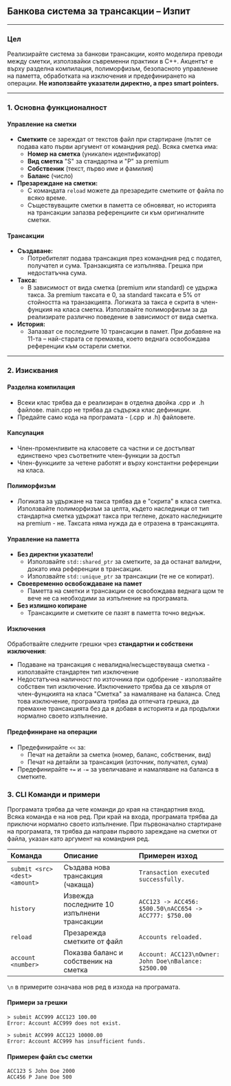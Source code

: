 ## Банкова система за трансакции – Изпит
---

### **Цел**

Реализирайте система за банкови трансакции, която моделира преводи между сметки, използвайки съвременни практики в C++. Акцентът е върху разделна компилация, полиморфизъм, безопасното управление на паметта, обработката на изключения и предефинирането на операции. **Не използвайте указатели директно, а през smart pointers.**

---

### **1. Основна функционалност**

#### **Управление на сметки**
- **Сметките** се зареждат от текстов файл при стартиране (пътят се подава като първи аргумент от командния ред). Всяка сметка има:
  - **Номер на сметка** (уникален идентификатор)
  - **Вид сметка** "S" за стандартна и "P" за premium
  - **Собственик** (текст, първо име и фамилия)
  - **Баланс** (число)
- **Презареждане на сметки:**  
  - С командата `reload` можете да презаредите сметките от файла по всяко време.  
  - Съществуващите сметки в паметта се обновяват, но историята на трансакции запазва референциите си към оригиналните сметки.

#### **Трансакции**
- **Създаване:**  
  - Потребителят подава трансакция през командния ред с подател, получател и сума. Транзакцията се изпълнява. Грешка при недостатъчна сума.
- **Такса:**  
  - В зависимост от вида сметка (premium или standard) се удържа такса. За premium таксата е 0, за standard таксата е 5% от стойността на транзакцията. Логиката за такса е скрита в член-фунцкия на класа сметка. Използвайте полиморфизъм за да реализирате различно поведение в зависимост от вида сметка.
- **История:**  
  - Запазват се последните 10 трансакции в памет. При добавяне на 11-та – най-старата се премахва, което веднага освобождава референции към остарели сметки.

---

### **2. Изисквания**

#### **Разделна компилация**
- Всеки клас трябва да е реализиран в отделна двойка .cpp и  .h файлове. main.cpp не трябва да съдържа клас дефиниции.
- Предайте само кода на програмата - (.cpp  и .h) файловете.

#### **Капсулация**
- Член-променливите на класовете са частни и се достъпват единствено чрез съответните член-функции за достъп
- Член-функциите за четене работят и върху константни референции на класа.

#### **Полиморфизъм**
- Логиката за удържане на такса трябва да е "скрита" в класа сметка. Използвайте полиморфизъм за целта, където наследници от тип стандартна сметка удържат такса при теглене, докато наследниците на premium - не. Таксата няма нужда да е отразена в трансакцията.

#### **Управление на паметта**
- **Без директни указатели!**
  - Използвайте `std::shared_ptr` за сметките, за да останат валидни, докато има референции в трансакции.
  - Използвайте `std::unique_ptr` за трансакции (те не се копират).
- **Своевременно освобождаване на памет**
  - Паметта на сметки и трансакции се освобождава веднага щом те вече не са необходими за изпълнение на програмата.
- **Без излишно копиране**
  - Трансакциите и сметките се пазят в паметта точно веднъж.

#### **Изключения**
Обработвайте следните грешки чрез **стандартни и собствени изключения**:
- Подаване на трансакция с невалидна/несъществуваща сметка - използвайте стандартен тип изключение
- Недостатъчна наличност по източника при одобрение - използвайте собствен тип изключение. Изключението трябва да се хвърля от член-фунцкията на класа "Сметка" за намаляване на баланса. След това изключение, програмата трябва да отпечата грешка, да премахне трансакцията без да я добавя в историята и да продължи нормално своето изпълнение.

#### **Предефиниране на операции**

- Предефинирайте `<<` за:
    - Печат на детайли за сметка (номер, баланс, собственик, вид)
    - Печат на детайли за трансакция (източник, получател, сума)
- Предефинирайте `+=` и `-=` за увеличаване и намаляване на баланса в сметките.


### **3. CLI Команди и примери**

Програмата трябва да чете команди до края на стандартния вход. Всяка команда е на нов ред. При край на входа, програмата трябва да приключи нормално своето изпълнение. При първоначално стартиране на програмата, тя трябва да направи първото зареждане на сметки от файла, указан като аргумент на командния ред.

| Команда | Описание | Примерен изход |
| :-- | :-- | :-- |
| `submit <src> <dest> <amount>` | Създава нова трансакция (чакаща) | `Transaction executed successfully.` |
| `history` | Извежда последните 10 изпълнени трансакции | ```ACC123 -> ACC456: $500.50\nACC654 -> ACC777: $750.00``` |
| `reload` | Презарежда сметките от файл | `Accounts reloaded.` |
| `account <number>` | Показва баланс и собственик на сметка | `Account: ACC123\nOwner: John Doe\nBalance: $2500.00` |

`\n` в примерите означава нов ред в изхода на програмата.

#### **Примери за грешки**

```
> submit ACC999 ACC123 100.00
Error: Account ACC999 does not exist.

> submit ACC999 ACC123 10000.00
Error: Account ACC999 has insufficient funds.
```

#### **Примерен файл със сметки**
```
ACC123 S John Doe 2000
ACC456 P Jane Doe 500
```